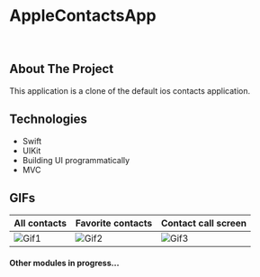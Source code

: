 # AppleContactsApp

<br />

<!-- ABOUT THE PROJECT -->
## About The Project
This application is a clone of the default ios contacts application.

## Technologies

- Swift
- UIKit
- Building UI programmatically
- MVC

## GIFs

| All contacts | Favorite contacts | Contact call screen |
| --- | --- | --- |
| ![Gif1](https://user-images.githubusercontent.com/90030573/194617763-90f0c26d-1aa1-4bed-abe6-176cd1ef545d.gif) | ![Gif2](https://user-images.githubusercontent.com/90030573/194617778-afe31f5b-c773-4567-932a-ce283fe46619.gif) | ![Gif3](https://user-images.githubusercontent.com/90030573/194617782-a2a43c05-8562-498b-b9da-2a25ddab4c41.gif) |

#### Other modules in progress...
